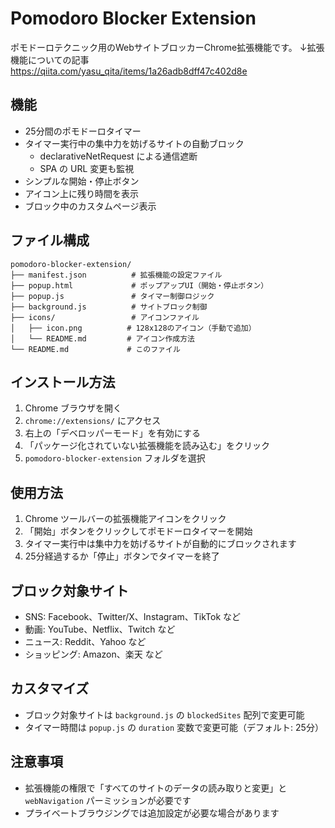 # Pomodoro Blocker Extension

ポモドーロテクニック用のWebサイトブロッカーChrome拡張機能です。
↓拡張機能についての記事
https://qiita.com/yasu_qita/items/1a26adb8dff47c402d8e
## 機能

- 25分間のポモドーロタイマー
 - タイマー実行中の集中力を妨げるサイトの自動ブロック
   - declarativeNetRequest による通信遮断
   - SPA の URL 変更も監視
- シンプルな開始・停止ボタン
- アイコン上に残り時間を表示
- ブロック中のカスタムページ表示

## ファイル構成

```
pomodoro-blocker-extension/
├── manifest.json          # 拡張機能の設定ファイル
├── popup.html             # ポップアップUI（開始・停止ボタン）
├── popup.js               # タイマー制御ロジック
├── background.js          # サイトブロック制御
├── icons/                 # アイコンファイル
│   ├── icon.png          # 128x128のアイコン（手動で追加）
│   └── README.md         # アイコン作成方法
└── README.md             # このファイル
```

## インストール方法

1. Chrome ブラウザを開く
2. `chrome://extensions/` にアクセス
3. 右上の「デベロッパーモード」を有効にする
4. 「パッケージ化されていない拡張機能を読み込む」をクリック
5. `pomodoro-blocker-extension` フォルダを選択

## 使用方法

1. Chrome ツールバーの拡張機能アイコンをクリック
2. 「開始」ボタンをクリックしてポモドーロタイマーを開始
3. タイマー実行中は集中力を妨げるサイトが自動的にブロックされます
4. 25分経過するか「停止」ボタンでタイマーを終了

## ブロック対象サイト

- SNS: Facebook、Twitter/X、Instagram、TikTok など
- 動画: YouTube、Netflix、Twitch など
- ニュース: Reddit、Yahoo など
- ショッピング: Amazon、楽天 など

## カスタマイズ

- ブロック対象サイトは `background.js` の `blockedSites` 配列で変更可能
- タイマー時間は `popup.js` の `duration` 変数で変更可能（デフォルト: 25分）

## 注意事項

- 拡張機能の権限で「すべてのサイトのデータの読み取りと変更」と
  `webNavigation` パーミッションが必要です
- プライベートブラウジングでは追加設定が必要な場合があります
